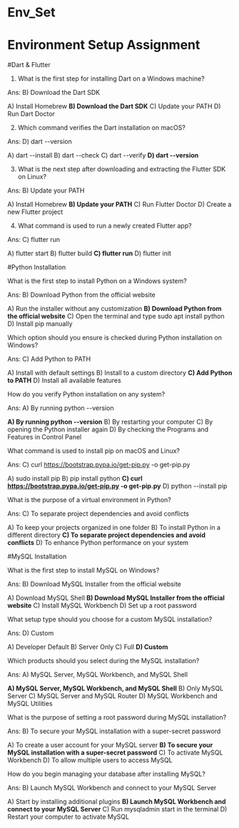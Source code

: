 # Env_Set

# Environment Setup Assignment

#Dart & Flutter

1. What is the first step for installing Dart on a Windows machine?

Ans: B) Download the Dart SDK

A) Install Homebrew
**B) Download the Dart SDK**
C) Update your PATH
D) Run Dart Doctor


2. Which command verifies the Dart installation on macOS?

Ans: D) dart --version

A) dart --install
B) dart --check
C) dart --verify
**D) dart --version**


3. What is the next step after downloading and extracting the Flutter SDK on Linux?

Ans: B) Update your PATH

A) Install Homebrew
**B) Update your PATH**
C) Run Flutter Doctor
D) Create a new Flutter project

4. What command is used to run a newly created Flutter app?

Ans: C) flutter run

A) flutter start
B) flutter build
**C) flutter run**
D) flutter init

#Python Installation

What is the first step to install Python on a Windows system?

Ans: B) Download Python from the official website

A) Run the installer without any customization
**B) Download Python from the official website**
C) Open the terminal and type sudo apt install python
D) Install pip manually

Which option should you ensure is checked during Python installation on Windows?

Ans: C) Add Python to PATH

A) Install with default settings
B) Install to a custom directory
**C) Add Python to PATH**
D) Install all available features

How do you verify Python installation on any system?

Ans: A) By running python --version

**A) By running python --version**
B) By restarting your computer
C) By opening the Python installer again
D) By checking the Programs and Features in Control Panel

What command is used to install pip on macOS and Linux?

Ans: C) curl https://bootstrap.pypa.io/get-pip.py -o get-pip.py

A) sudo install pip
B) pip install python
**C) curl https://bootstrap.pypa.io/get-pip.py -o get-pip.py**
D) python --install pip

What is the purpose of a virtual environment in Python?

Ans: C) To separate project dependencies and avoid conflicts

A) To keep your projects organized in one folder
B) To install Python in a different directory
**C) To separate project dependencies and avoid conflicts**
D) To enhance Python performance on your system

#MySQL Installation

What is the first step to install MySQL on Windows?

Ans: B) Download MySQL Installer from the official website

A) Download MySQL Shell
**B) Download MySQL Installer from the official website**
C) Install MySQL Workbench
D) Set up a root password

What setup type should you choose for a custom MySQL installation?

Ans: D) Custom

A) Developer Default
B) Server Only
C) Full
**D) Custom**

Which products should you select during the MySQL installation?

Ans: A) MySQL Server, MySQL Workbench, and MySQL Shell

**A) MySQL Server, MySQL Workbench, and MySQL Shell**
B) Only MySQL Server
C) MySQL Server and MySQL Router
D) MySQL Workbench and MySQL Utilities

What is the purpose of setting a root password during MySQL installation?

Ans: B) To secure your MySQL installation with a super-secret password

A) To create a user account for your MySQL server
**B) To secure your MySQL installation with a super-secret password**
C) To activate MySQL Workbench
D) To allow multiple users to access MySQL

How do you begin managing your database after installing MySQL?

Ans: B) Launch MySQL Workbench and connect to your MySQL Server

A) Start by installing additional plugins
**B) Launch MySQL Workbench and connect to your MySQL Server**
C) Run mysqladmin start in the terminal
D) Restart your computer to activate MySQL
